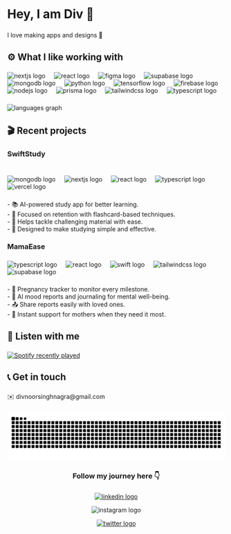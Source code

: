 <h1 align="left">Hey, I am Div 👋</h1>

###

<p align="left">I love making apps and designs 🍥</p>

###

<h2 align="left">⚙️ What I like working with</h2>

###

<div align="left">
  <img src="https://skillicons.dev/icons?i=nextjs" height="40" alt="nextjs logo"  />
  <img width="12" />
  <img src="https://skillicons.dev/icons?i=react" height="40" alt="react logo"  />
  <img width="12" />
  <img src="https://skillicons.dev/icons?i=figma" height="40" alt="figma logo"  />
  <img width="12" />
  <img src="https://skillicons.dev/icons?i=supabase" height="40" alt="supabase logo"  />
  <img width="12" />
  <img src="https://skillicons.dev/icons?i=mongodb" height="40" alt="mongodb logo"  />
  <img width="12" />
  <img src="https://skillicons.dev/icons?i=py" height="40" alt="python logo"  />
  <img width="12" />
  <img src="https://skillicons.dev/icons?i=tensorflow" height="40" alt="tensorflow logo"  />
  <img width="12" />
  <img src="https://skillicons.dev/icons?i=firebase" height="40" alt="firebase logo"  />
  <img width="12" />
  <img src="https://skillicons.dev/icons?i=nodejs" height="40" alt="nodejs logo"  />
  <img width="12" />
  <img src="https://skillicons.dev/icons?i=prisma" height="40" alt="prisma logo"  />
  <img width="12" />
  <img src="https://skillicons.dev/icons?i=tailwind" height="40" alt="tailwindcss logo"  />
  <img width="12" />
  <img src="https://skillicons.dev/icons?i=ts" height="40" alt="typescript logo"  />
</div>

###

<div align="left">
  <img src="https://github-readme-stats.vercel.app/api/top-langs?username=Divnoor-4602&locale=en&hide_title=false&layout=compact&card_width=320&langs_count=5&theme=dracula&hide_border=false&order=2" height="150" alt="languages graph"  />
</div>

###

<h2 align="left">🎬 Recent projects</h2>

###

<h3 align="left">SwiftStudy</h3>

###

<br clear="both">

<div align="left">
  <img src="https://skillicons.dev/icons?i=mongodb" height="20" alt="mongodb logo"  />
  <img width="12" />
  <img src="https://skillicons.dev/icons?i=nextjs" height="20" alt="nextjs logo"  />
  <img width="12" />
  <img src="https://skillicons.dev/icons?i=react" height="20" alt="react logo"  />
  <img width="12" />
  <img src="https://skillicons.dev/icons?i=ts" height="20" alt="typescript logo"  />
  <img width="12" />
  <img src="https://skillicons.dev/icons?i=vercel" height="20" alt="vercel logo"  />
</div>

###

<p align="left">- 📚 AI-powered study app for better learning.  <br>- 🧠 Focused on retention with flashcard-based techniques.  <br>- 🎯 Helps tackle challenging material with ease.  <br>- 🚀 Designed to make studying simple and effective.</p>

###

<h3 align="left">MamaEase</h3>

###

<div align="left">
  <img src="https://cdn.jsdelivr.net/gh/devicons/devicon/icons/typescript/typescript-original.svg" height="20" alt="typescript logo"  />
  <img width="12" />
  <img src="https://cdn.jsdelivr.net/gh/devicons/devicon/icons/react/react-original.svg" height="20" alt="react logo"  />
  <img width="12" />
  <img src="https://skillicons.dev/icons?i=swift" height="20" alt="swift logo"  />
  <img width="12" />
  <img src="https://skillicons.dev/icons?i=tailwind" height="20" alt="tailwindcss logo"  />
  <img width="12" />
  <img src="https://skillicons.dev/icons?i=supabase" height="20" alt="supabase logo"  />
</div>

###

<p align="left">- 🤰 Pregnancy tracker to monitor every milestone.  <br>- 🧘 AI mood reports and journaling for mental well-being.  <br>- 📤 Share reports easily with loved ones.  <br>- 💬 Instant support for mothers when they need it most.</p>

###

<h2 align="left">🎵 Listen with me</h2>

###

<div align="left">
  <a href="https://open.spotify.com/user/315vpcs37xu4fskjmfycc7vjl4qu">
    <img src="https://spotify-recently-played-readme.vercel.app/api?user=315vpcs37xu4fskjmfycc7vjl4qu&count=5&unique=true" alt="Spotify recently played"  />
  </a>
</div>

###

<h2 align="left">📞 Get in touch</h2>

###

<p align="left">✉️ divnoorsinghnagra@gmail.com</p>

###

<img src="https://raw.githubusercontent.com/Divnoor-4602/Divnoor-4602/output/snake.svg" alt="Snake animation" />

###

<h3 align="center">Follow my journey here 👇</h3>

###

<div align="center">
  <a href="www.linkedin.com/in/divnoor-singh-nagra" target="_blank">
    <img src="https://raw.githubusercontent.com/maurodesouza/profile-readme-generator/master/src/assets/icons/social/linkedin/default.svg" width="48" height="36" alt="linkedin logo"  />
  </a>

  <a><img src="https://raw.githubusercontent.com/maurodesouza/profile-readme-generator/master/src/assets/icons/social/instagram/default.svg" width="48" height="36" alt="instagram logo"  /></a>
  
  <a href="https://x.com/divandcode" target="_blank">
    <img src="https://raw.githubusercontent.com/maurodesouza/profile-readme-generator/master/src/assets/icons/social/twitter/default.svg" width="48" height="36" alt="twitter logo"  />
  </a>
</div>

###
